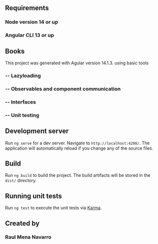 ## Requirements
### Node version 14 or up
### Angular CLI 13 or up
## Books

This project was generated with Agular version 14.1.3. using basic tools
 ### -- Lazyloading
 ### -- Observables and component communication
 ### -- Interfaces
 ### -- Unit testing

## Development server

Run `ng serve` for a dev server. Navigate to `http://localhost:4200/`. The application will automatically reload if you change any of the source files.

## Build

Run `ng build` to build the project. The build artifacts will be stored in the `dist/` directory.

## Running unit tests

Run `ng test` to execute the unit tests via [Karma](https://karma-runner.github.io).

## Created by 
### Raul Mena Navarro